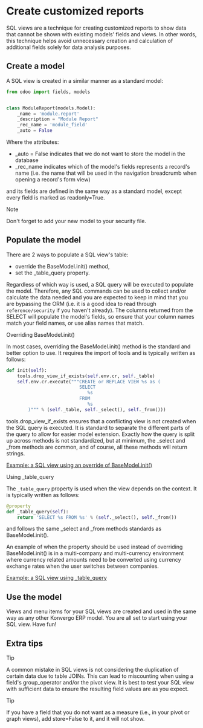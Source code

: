 # Create customized reports

SQL views are a technique for creating customized reports to show data
that cannot be shown with existing models' fields and views. In other
words, this technique helps avoid unnecessary creation and calculation
of additional fields solely for data analysis purposes.

## Create a model

A SQL view is created in a similar manner as a standard model:

``` python
from odoo import fields, models


class ModuleReport(models.Model):
    _name = 'module.report'
    _description = "Module Report"
    _rec_name = 'module_field'
    _auto = False
```

Where the attributes:

- <span class="title-ref">\_auto = False</span> indicates that we do not
  want to store the model in the database
- <span class="title-ref">\_rec_name</span> indicates which of the
  model's fields represents a record's name (i.e. the name that will be
  used in the navigation breadcrumb when opening a record's form view)

and its fields are defined in the same way as a standard model, except
every field is marked as <span class="title-ref">readonly=True</span>.

> [!NOTE]
> Don't forget to add your new model to your security file.

## Populate the model

There are 2 ways to populate a SQL view's table:

- override the <span class="title-ref">BaseModel.init()</span> method,
- set the <span class="title-ref">\_table_query</span> property.

Regardless of which way is used, a SQL query will be executed to
populate the model. Therefore, any SQL commands can be used to collect
and/or calculate the data needed and you are expected to keep in mind
that you are bypassing the ORM (i.e. it is a good idea to read through
`reference/security` if you haven't already). The columns returned from
the <span class="title-ref">SELECT</span> will populate the model's
fields, so ensure that your column names match your field names, or use
alias names that match.

<div class="tabs">

<div class="tab">

Overriding <span class="title-ref">BaseModel.init()</span>

In most cases, overriding the
<span class="title-ref">BaseModel.init()</span> method is the standard
and better option to use. It requires the import of
<span class="title-ref">tools</span> and is typically written as
follows:

``` python
def init(self):
    tools.drop_view_if_exists(self.env.cr, self._table)
    self.env.cr.execute("""CREATE or REPLACE VIEW %s as (
                           SELECT
                              %s
                           FROM
                              %s
        )""" % (self._table, self._select(), self._from()))
```

<span class="title-ref">tools.drop_view_if_exists</span> ensures that a
conflicting view is not created when the SQL query is executed. It is
standard to separate the different parts of the query to allow for
easier model extension. Exactly how the query is split up across methods
is not standardized, but at minimum, the
<span class="title-ref">\_select</span> and
<span class="title-ref">\_from</span> methods are common, and of course,
all these methods will return strings.

<div class="seealso">

[Example: a SQL view using an override of
BaseModel.init()](%7BGITHUB_PATH%7D/addons/project/report/project_report.py)

</div>

</div>

<div class="tab">

Using <span class="title-ref">\_table_query</span>

The `_table_query` property is used when the view depends on the
context. It is typically written as follows:

``` python
@property
def _table_query(self):
    return 'SELECT %s FROM %s' % (self._select(), self._from())
```

and follows the same <span class="title-ref">\_select</span> and
<span class="title-ref">\_from</span> methods standards as
<span class="title-ref">BaseModel.init()</span>.

An example of when the property should be used instead of overriding
<span class="title-ref">BaseModel.init()</span> is in a multi-company
and multi-currency environment where currency related amounts need to be
converted using currency exchange rates when the user switches between
companies.

<div class="seealso">

[Example: a SQL view using
\_table_query](%7BGITHUB_PATH%7D/addons/account/report/account_invoice_report.py)

</div>

</div>

</div>

## Use the model

Views and menu items for your SQL views are created and used in the same
way as any other Konvergo ERP model. You are all set to start using your SQL
view. Have fun!

## Extra tips

> [!TIP]
> A common mistake in SQL views is not considering the duplication of
> certain data due to table JOINs. This can lead to miscounting when
> using a field's <span class="title-ref">group_operator</span> and/or
> the pivot view. It is best to test your SQL view with sufficient data
> to ensure the resulting field values are as you expect.

> [!TIP]
> If you have a field that you do not want as a measure (i.e., in your
> pivot or graph views), add <span class="title-ref">store=False</span>
> to it, and it will not show.
